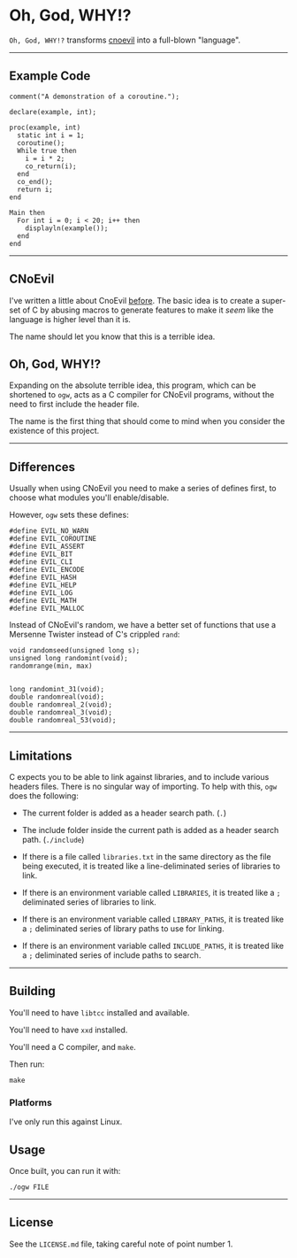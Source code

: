 # Oh, God, WHY!?

`Oh, God, WHY!?` transforms [cnoevil](https://git.sr.ht/~shakna/cnoevil3/) into a full-blown "language".

---

## Example Code

	comment("A demonstration of a coroutine.");

	declare(example, int);

	proc(example, int)
	  static int i = 1;
	  coroutine();
	  While true then
	    i = i * 2;
	    co_return(i);
	  end
	  co_end();
	  return i;
	end

	Main then
	  For int i = 0; i < 20; i++ then
	    displayln(example());
	  end
	end

---

## CNoEvil

I've written a little about CnoEvil [before](https://gist.github.com/shakna-israel/4fd31ee469274aa49f8f9793c3e71163#lets-destroy-c). The basic idea is to create a super-set of C by abusing macros to generate features to make it _seem_ like the language is higher level than it is.

The name should let you know that this is a terrible idea.

## Oh, God, WHY!?

Expanding on the absolute terrible idea, this program, which can be shortened to `ogw`, acts as a C compiler for CNoEvil programs, without the need to first include the header file.

The name is the first thing that should come to mind when you consider the existence of this project.

---

## Differences

Usually when using CNoEvil you need to make a series of defines first, to choose what modules you'll enable/disable.

However, `ogw` sets these defines:

	#define EVIL_NO_WARN
	#define EVIL_COROUTINE
	#define EVIL_ASSERT
	#define EVIL_BIT
	#define EVIL_CLI
	#define EVIL_ENCODE
	#define EVIL_HASH
	#define EVIL_HELP
	#define EVIL_LOG
	#define EVIL_MATH
	#define EVIL_MALLOC

Instead of CNoEvil's random, we have a better set of functions that use a Mersenne Twister instead of C's crippled `rand`:

	void randomseed(unsigned long s);
	unsigned long randomint(void);
	randomrange(min, max)

	
	long randomint_31(void);
	double randomreal(void);
	double randomreal_2(void);
	double randomreal_3(void);
	double randomreal_53(void);

---

## Limitations

C expects you to be able to link against libraries, and to include various headers files. There is no singular way of importing. To help with this, `ogw` does the following:

* The current folder is added as a header search path. (`.`)

* The include folder inside the current path is added as a header search path. (`./include`)

* If there is a file called `libraries.txt` in the same directory as the file being executed, it is treated like a line-deliminated series of libraries to link.

* If there is an environment variable called `LIBRARIES`, it is treated like a `;` deliminated series of libraries to link.

* If there is an environment variable called `LIBRARY_PATHS`, it is treated like a `;` deliminated series of library paths to use for linking.

* If there is an environment variable called `INCLUDE_PATHS`, it is treated like a `;` deliminated series of include paths to search.

---

## Building

You'll need to have `libtcc` installed and available.

You'll need to have `xxd` installed.

You'll need a C compiler, and `make`.

Then run:

	make

### Platforms

I've only run this against Linux.

## Usage

Once built, you can run it with:

	./ogw FILE

---

## License

See the `LICENSE.md` file, taking careful note of point number 1.
